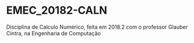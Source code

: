 # EMEC_20182-CALN
Disciplina de Calculo Numerico, feita em 2018.2 com o professor Glauber Cintra, na Engenharia de Computação
